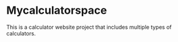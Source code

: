 # Mycalculatorspace
This is a calculator website project that includes multiple types of calculators.
